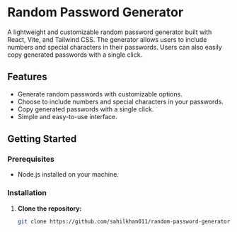 # Random Password Generator

A lightweight and customizable random password generator built with React, Vite, and Tailwind CSS. The generator allows users to include numbers and special characters in their passwords. Users can also easily copy generated passwords with a single click.

## Features

- Generate random passwords with customizable options.
- Choose to include numbers and special characters in your passwords.
- Copy generated passwords with a single click.
- Simple and easy-to-use interface.

## Getting Started

### Prerequisites

- Node.js installed on your machine.

### Installation

1. **Clone the repository:**

   ```bash
   git clone https://github.com/sahilkhan011/random-password-generator-react.git
   ```
